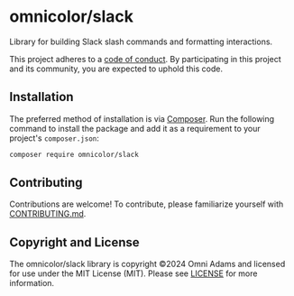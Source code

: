 # omnicolor/slack

Library for building Slack slash commands and formatting interactions.

This project adheres to a [code of conduct](CODE_OF_CONDUCT.md). By
participating in this project and its community, you are expected to uphold
this code.

## Installation

The preferred method of installation is via [Composer](https://getcomposer.com).
Run the following command to install the package and add it as a requirement to
your project's `composer.json`:

```bash
composer require omnicolor/slack
```
## Contributing

Contributions are welcome! To contribute, please familiarize yourself with
[CONTRIBUTING.md](CONTRIBUTING.md).

## Copyright and License

The omnicolor/slack library is copyright ©2024 Omni Adams and licensed for use
under the MIT License (MIT). Please see [LICENSE](LICENSE.txt) for more
information.
